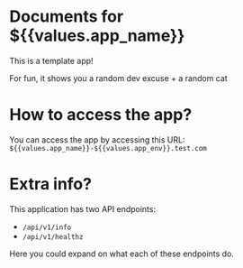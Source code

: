 # Documents for ${{values.app_name}}

This is a template app!

For fun, it shows you a random dev excuse + a random cat

# How to access the app?

You can access the app by accessing this URL: `${{values.app_name}}-${{values.app_env}}.test.com` 

# Extra info?

This application has two API endpoints:

- `/api/v1/info`
- `/api/v1/healthz`

Here you could expand on what each of these endpoints do.
